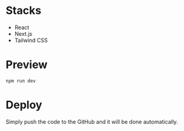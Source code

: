 # Stacks
- React
- Next.js
- Tailwind CSS

# Preview
```
npm run dev
```

# Deploy
Simply push the code to the GitHub and it will be done automatically.